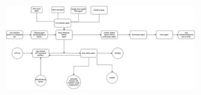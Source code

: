 ![ Multi-Agent diagrame](https://github.com/vishalgwu/Multi-Agent-/blob/main/Multi-agent-Diagram.drawio.png)
